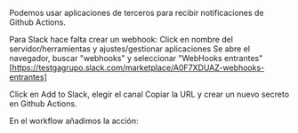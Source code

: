 Podemos usar aplicaciones de terceros para recibir notificaciones de Github Actions.

Para Slack hace falta crear un webhook:
Click en nombre del servidor/herramientas y ajustes/gestionar aplicaciones
Se abre el navegador, buscar "webhooks" y seleccionar "WebHooks entrantes"
[https://testgagrupo.slack.com/marketplace/A0F7XDUAZ-webhooks-entrantes]

Click en Add to Slack, elegir el canal
Copiar la URL y crear un nuevo secreto en Github Actions.

En el workflow añadimos la acción:

<!-- 
- name: slack notification
  uses: rtCamp/action-slack-notify@v2
  env:
    SLACK_WEBHOOK: ${{ secrets.SLACK_WEBHOOK_URL }}
  with:
      author_name: Github Actions
      fields: repo, message, commit, author, action, eventName
 -->